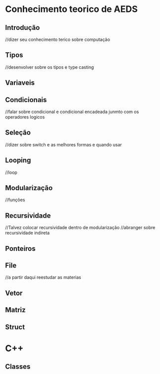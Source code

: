 # Conhecimento teorico de AEDS
## Introdução
//dizer seu conhecimento terico sobre computação

## Tipos
//desenvolver sobre os tipos e type casting

## Variaveis


## Condicionais
//falar sobre condicional e condicional encadeada junmto com os operadores logicos

## Seleção
//dizer sobre switch e as melhores formas e quando usar

## Looping
//loop

## Modularização
//funções


## Recursividade
//Talvez colocar recursividade dentro de modularização
//abranger sobre recursividade indireta


## Ponteiros

## File
//a partir daqui reestudar as materias

## Vetor

## Matriz

## Struct

# C++
## Classes